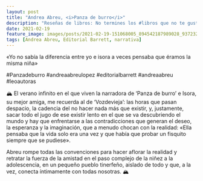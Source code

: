 ```yaml
---
layout: post
title: "Andrea Abreu, <i>Panza de burro</i>"
description: "Reseñas de libros: No termines los #libros que no te gustan. I els #llibres que t'agraden llegeix-los tants cops com calgui."
date: 2021-02-19
feature_image: images/posts/2021-02-19-151068005_894542187989028_937232960578336480_n_17900087296809565.jpg
tags: [Andrea Abreu, Editorial Barrett, narrativa]
---
```


«Yo no sabía la diferencia entre yo e isora a veces pensaba que éramos la misma niña»
<!--more-->

#Panzadeburro #andreaabreulopez #editorialbarrett #andreaabreu #leoautoras

🏔 El verano infinito en el que viven la narradora de ‘Panza de burro’ e Isora, su mejor amiga, me recuerda al de ‘Vozdevieja’: las horas que pasan despacio, la cadencia del no hacer nada más que existir, y, justamente, sacar todo el jugo de ese existir lento en el que se va descubriendo el mundo y hay que enfrentarse a las contradicciones que generan el deseo, la esperanza y la imaginación, que a menudo chocan con la realidad: «Ella pensaba que la vida solo era una vez y que había que probar un fisquito siempre que se pudiese». 

Abreu rompe todas las convenciones para hacer aflorar la realidad y retratar la fuerza de la amistad en el paso complejo de la niñez a la adolescencia, en un pequeño pueblo tinerfeño, aislado de todo y que, a la vez, conecta íntimamente con todas nosotras. 🏔
